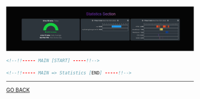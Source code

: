 ![Alt text](../IMAGES/HTML/MAIN%20-%20Statistics/Screenshot%202023-02-16%20at%2009-29-11%20Me%20-%20DAY%206.png)

```html
<!--!!----- MAIN [START] -----!!-->

<!--!!----- MAIN => Statistics [END] -----!!-->
```

<hr>

[GO BACK](../HTML%20COMMENTS.md)
